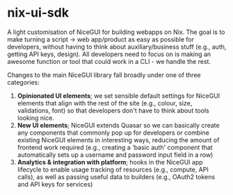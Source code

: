 # nix-ui-sdk
A light customisation of NiceGUI for building webapps on Nix. The goal is to make turning a script -> web app/product as easy as possible for developers, without having to think about auxiliary/business stuff (e.g., auth, getting API keys, design). All developers need to focus on is making an awesome function or tool that could work in a CLI - we handle the rest.

Changes to the main NiceGUI library fall broadly under one of three categories:
1. **Opinionated UI elements**; we set sensible default settings for NiceGUI elements that align with the rest of the site (e.g., colour, size, validations, font) so that developers don't have to think about tools looking nice.
2. **New UI elements**; NiceGUI extends Quasar so we can basically create any components that commonly pop up for developers or combine existing NiceGUI elements in interesting ways, reducing the amount of frontend work required (e.g., creating a 'basic auth' component that automatically sets up a username and password input field in a row)
3. **Analytics & integration with platform**; hooks in the NiceGUI app lifecycle to enable usage tracking of resources (e.g., compute, API calls), as well as passing useful data to builders (e.g., OAuth2 tokens and API keys for services)

